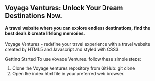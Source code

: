 ## Voyage Ventures: Unlock Your Dream Destinations Now.

#### A travel website where you can explore endless destinations, find the best deals & create lifelong memories.

Voyage Ventures - redefine your travel experience with a travel website created by HTML5 and Javascript and styled with CSS3.

Getting Started To use Voyage Ventures, follow these simple steps:
1. Clone the Voyage Ventures repository from GitHub: git clone 
3. Open the index.html file in your preferred web browser.

